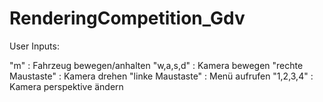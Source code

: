 # RenderingCompetition_Gdv



User Inputs:

"m" : Fahrzeug bewegen/anhalten
"w,a,s,d" : Kamera bewegen
"rechte Maustaste" : Kamera drehen
"linke Maustaste" : Menü aufrufen
"1,2,3,4" : Kamera perspektive ändern